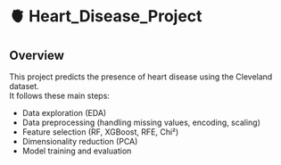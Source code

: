 # 🫀 Heart_Disease_Project
## Overview
This project predicts the presence of heart disease using the Cleveland dataset.  
It follows these main steps:
- Data exploration (EDA)
- Data preprocessing (handling missing values, encoding, scaling)
- Feature selection (RF, XGBoost, RFE, Chi²)
- Dimensionality reduction (PCA)
- Model training and evaluation
